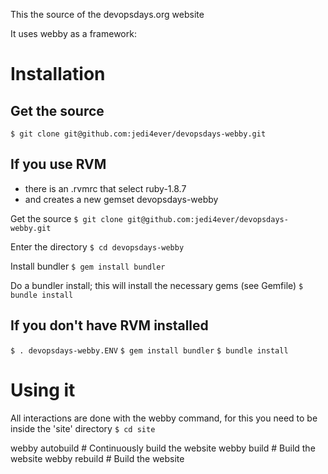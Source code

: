 This the source of the devopsdays.org website

It uses webby as a framework:

# Installation
## Get the source
`$ git clone git@github.com:jedi4ever/devopsdays-webby.git`

## If you use RVM

- there is an .rvmrc that select ruby-1.8.7
- and creates a new gemset devopsdays-webby

Get the source
`$ git clone git@github.com:jedi4ever/devopsdays-webby.git`

Enter the directory
`$ cd devopsdays-webby`

Install bundler
`$ gem install bundler`

Do a bundler install; this will install the necessary gems (see Gemfile)
`$ bundle install`

## If you don't have RVM installed

`$ . devopsdays-webby.ENV`
`$ gem install bundler`
`$ bundle install`

# Using it
All interactions are done with the webby command, for this you need to be inside the 'site' directory
`$ cd site`

webby autobuild          # Continuously build the website
webby build              # Build the website
webby rebuild              # Build the website
